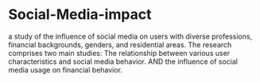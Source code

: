 # Social-Media-impact
a study of the influence of social media on users with diverse professions, financial backgrounds, genders, and residential areas. The research comprises two main studies: The relationship between various user characteristics and social media behavior. AND the influence of social media usage on financial behavior.
